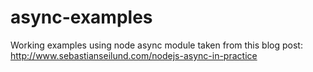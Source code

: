 # async-examples
Working examples using node async module taken from this blog post: http://www.sebastianseilund.com/nodejs-async-in-practice
